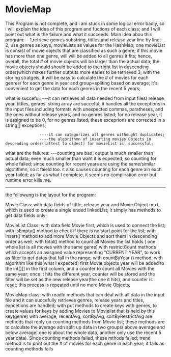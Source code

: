 # MovieMap
This Program is not complete, and i am stuck in some logical error badly, so i will explain the idea of this program and fuctions of each class; and I will point out what is the failure and what it succeeds.
Main idea abou this program:-- 1,retrieve genres substring, tittles and release year line by line;
                               2, use genres as keys, movieLists as values for the HashMap; one movieList is consist of movie objects that are 
                                  classified as such a genre; if this movie has more than one genre, will will be added to all genres it fits;
                                  hence, overall, the total # of movie objects will be larger than the actual data;  the movie objects should 
                                  should be added to the right list in descending order(which makes further outputs more earies to be retrieved
                               3, with the storing stratgeis, it will be easy to calculate the # of movies for each genres/ for each genre in               year and group=spliting based on average; it's convenient to get the data for each genres in the recent 5 years;
                               
what is succeful:  ---it can retrieves all data needed from input files( release year, tittles, genres' string array are succeful; it handles all the exceptions in the input files including formats with unexpected commas, paratheses, and the ones without release years, and no genres listed; for no release year, it is assigned to be 0, for no genres listed, these exceprions are corrected in a string[] exceptions;
                      
                   ----it can categorizes all genres withought duplicates;
                   ----the algorithmn of inserting movies Objects in descending order(lattest to oldest) for movieList is  successful;
what are the failures: ---counting are bad; output is much smaller than actual data; even much smaller than waht it is ecpected; so counting for whole failed; since counting for recent years are using the same/similar algotithmn, so it faield too. it also causes counting for each genre ain each year failed; as far as what I complete, it seems no compliration error but runtime error kills me.

------------------------------------------------------------------------------------------------------------------
the followung is the layout for the program:

Movie Class:  with data fields of tittle, release year and Movie Object next, which is used to create a single ended linkedList;
              it simply has methods to get data fields only;
              
MovieList Class:  with data field Movie first, which is used to connect the list;
                  with isEmpty() method to check if there is no start point for the list;
                  with insert() method to add more Movie Objects and sort them in descending order as well;
                  with total() method to count all Movies the list holds ( one whole list is all movies with the same genre)
                  with restrictCount methods which accepts an asisgned value representing "CURRENT YEAR", to work as filter to get datas that fall in the range;
                  with countByYear () method, with algorithm like this(what I expected)
                                                      first Movie objects year will be added to the int[][] in the first column, and a counter to count all Movies with the same year; once it hits the different year, counter will be stored and the filter will be set as the new release year(the one it hits), and counter is reset; this process is repeated until no more Movie Objects;
                                                      
MovieMap class:  with readIn methods that can deal with all data in the input file and it can succefully retrieves genres, release years and titles, expcetions are handled;
                 with put methods to create keys with genres, to create values for keys by adding Movies to Movielist that is held by this key(genre)
                 with average, recentAvg, sortByAvg, sortByRestrictAvg are methods that reply on counting methods from Movie list; these methods are to calculate the average adn split up data in two groups( above average and below average| one is about the whole data, another only use the recent 5 year data). Since counting methods failed, these mthods failed; 
                 trend method is to print out the # of movies for each genre in each year; it fails as counting methods fails
                
                                                    
